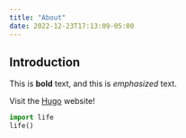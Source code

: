 ```yaml
---
title: "About"
date: 2022-12-23T17:13:09-05:00
---
```

## Introduction

This is **bold** text, and this is *emphasized* text.

Visit the [Hugo](https://gohugo.io) website!

```python
import life
life()
```